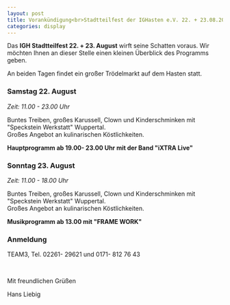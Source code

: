 ```yaml
---
layout: post
title: Vorankündigung<br>Stadtteilfest der IGHasten e.V. 22. + 23.08.2015
categories: display
---
```


Das **IGH Stadtteilfest 22. + 23. August** wirft seine Schatten voraus. Wir möchten
Ihnen an dieser Stelle einen kleinen Überblick des Programms geben.

An beiden Tagen findet ein großer Trödelmarkt auf dem Hasten statt.

### Samstag 22. August

*Zeit: 11.00 - 23.00 Uhr*

Buntes Treiben, großes Karussell, Clown und Kinderschminken mit
"Speckstein Werkstatt" Wuppertal.  
Großes Angebot an kulinarischen Köstlichkeiten.

**Hauptprogramm ab 19.00- 23.00 Uhr mit der Band "iXTRA Live"**


### Sonntag 23. August

*Zeit: 11.00 - 18.00 Uhr*

Buntes Treiben, großes Karussell, Clown und Kinderschminken mit
"Speckstein Werkstatt" Wuppertal.  
Großes Angebot an kulinarischen Köstlichkeiten.

**Musikprogramm ab 13.00 mit "FRAME WORK"**


### Anmeldung

TEAM3, Tel. 02261- 29621 und 0171- 812 76 43

&nbsp;

Mit freundlichen Grüßen

Hans Liebig
